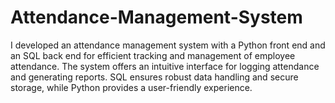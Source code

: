 # Attendance-Management-System
I developed an attendance management system with a Python front end and an SQL back end for efficient tracking and management of employee attendance. The system offers an intuitive interface for logging attendance and generating reports. SQL ensures robust data handling and secure storage, while Python provides a user-friendly experience.
